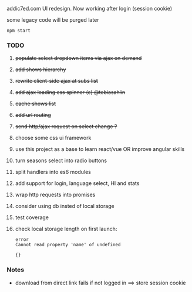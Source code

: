 addic7ed.com UI redesign. Now working after login (session cookie)

some legacy code will be purged later

```
npm start
```

### TODO

1. ~~populate select dropdown items via ajax on demand~~
1. ~~add shows hierarchy~~
1. ~~rewrite client-side ajax at subs list~~
1. ~~add ajax loading css spinner (c) @tobiasahlin~~
1. ~~cache shows list~~
1. ~~add url routing~~
1. ~~send http/ajax request on select change ?~~
1. choose some css ui framework
1. use this project as a base to learn react/vue OR improve angular skills
1. turn seasons select into radio buttons
1. split handlers into es6 modules
1. add support for login, language select, HI and stats
1. wrap http requests into promises
1. consider using db insted of local storage
1. test coverage
1. check local storage length on first launch:  

    ```
    error
    Cannot read property 'name' of undefined

    {}
    ```

### Notes

* download from direct link fails if not logged in ==> store session cookie